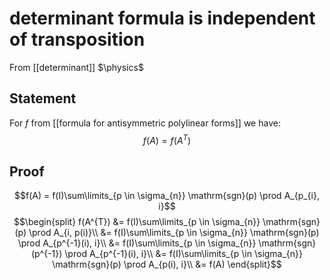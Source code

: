 # determinant formula is independent of transposition
From [[determinant]]
$\physics$
## Statement
For $f$ from [[formula for antisymmetric polylinear forms]] we have:
$$f(A) = f(A^{T})$$

## Proof
$$f(A) = f(I)\sum\limits_{p \in \sigma_{n}} \mathrm{sgn}(p) \prod A_{p_{i}, i}$$
$$\begin{split}
f(A^{T})
&= f(I)\sum\limits_{p \in \sigma_{n}} \mathrm{sgn}(p) \prod A_{i, p(i)}\\
&= f(I)\sum\limits_{p \in \sigma_{n}} \mathrm{sgn}(p) \prod A_{p^{-1}(i), i}\\
&= f(I)\sum\limits_{p \in \sigma_{n}} \mathrm{sgn}(p^{-1}) \prod A_{p^{-1}(i), i}\\
&= f(I)\sum\limits_{p \in \sigma_{n}} \mathrm{sgn}(p) \prod A_{p(i), i}\\
&= f(A)
\end{split}$$
